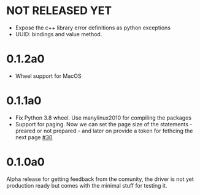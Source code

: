 NOT RELEASED YET
=======
- Expose the c++ library error definitions as python exceptions
- UUID: bindings and value method.

0.1.2a0
=======
- Wheel support for MacOS

0.1.1a0
=======
- Fix Python 3.8 wheel. Use manylinux2010 for compiling the packages
- Support for paging. Now we can set the page size of the statements - preared or not prepared - and later on
provide a token for fethcing the next page [#30](https://github.com/pfreixes/acsylla/pull/30)

0.1.0a0
=======
Alpha release for getting feedback from the comunity, the driver is not yet production ready but
comes with the minimal stuff for testing it.
